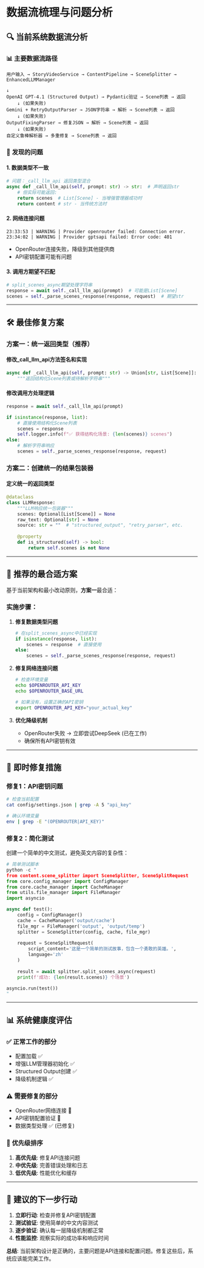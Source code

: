 # 数据流梳理与问题分析

## 🔍 当前系统数据流分析

### 📊 **主要数据流路径**

```
用户输入 → StoryVideoService → ContentPipeline → SceneSplitter → EnhancedLLMManager
                                                                        ↓
OpenAI GPT-4.1 (Structured Output) → Pydantic验证 → Scene列表 → 返回
    ↓ (如果失败)
Gemini + RetryOutputParser → JSON字符串 → 解析 → Scene列表 → 返回
    ↓ (如果失败) 
OutputFixingParser → 修复JSON → 解析 → Scene列表 → 返回
    ↓ (如果失败)
自定义鲁棒解析器 → 多重修复 → Scene列表 → 返回
```

### 🚨 **发现的问题**

#### 1. **数据类型不一致**
```python
# 问题：_call_llm_api 返回类型混合
async def _call_llm_api(self, prompt: str) -> str:  # 声明返回str
    # 但实际可能返回:
    return scenes  # List[Scene] - 当增强管理器成功时
    return content # str - 当传统方法时
```

#### 2. **网络连接问题**
```
23:33:53 | WARNING | Provider openrouter failed: Connection error.
23:34:02 | WARNING | Provider gptsapi failed: Error code: 401
```
- OpenRouter连接失败，降级到其他提供商
- API密钥配置可能有问题

#### 3. **调用方期望不匹配**
```python
# split_scenes_async期望处理字符串
response = await self._call_llm_api(prompt)  # 可能是List[Scene]
scenes = self._parse_scenes_response(response, request)  # 期望str
```

---

## 🛠️ **最佳修复方案**

### 方案一：统一返回类型（推荐）

#### 修改_call_llm_api方法签名和实现
```python
async def _call_llm_api(self, prompt: str) -> Union[str, List[Scene]]:
    """返回结构化Scene列表或待解析字符串"""
```

#### 修改调用方处理逻辑
```python
response = await self._call_llm_api(prompt)

if isinstance(response, list):
    # 直接使用结构化Scene列表
    scenes = response
    self.logger.info(f"✅ 获得结构化场景: {len(scenes)} scenes")
else:
    # 解析字符串响应
    scenes = self._parse_scenes_response(response, request)
```

### 方案二：创建统一的结果包装器

#### 定义统一的返回类型
```python
@dataclass
class LLMResponse:
    """LLM响应统一包装器"""
    scenes: Optional[List[Scene]] = None
    raw_text: Optional[str] = None
    source: str = ""  # "structured_output", "retry_parser", etc.
    
    @property
    def is_structured(self) -> bool:
        return self.scenes is not None
```

---

## 🎯 **推荐的最合适方案**

基于当前架构和最小改动原则，**方案一**最合适：

### 实施步骤：

1. **修复数据类型问题**
   ```python
   # 在split_scenes_async中已经实现
   if isinstance(response, list):
       scenes = response  # 直接使用
   else:
       scenes = self._parse_scenes_response(response, request)
   ```

2. **修复网络连接问题**
   ```bash
   # 检查环境变量
   echo $OPENROUTER_API_KEY
   echo $OPENROUTER_BASE_URL
   
   # 如果没有，设置正确的API密钥
   export OPENROUTER_API_KEY="your_actual_key"
   ```

3. **优化降级机制**
   - OpenRouter失败 → 立即尝试DeepSeek (已在工作)
   - 确保所有API密钥有效

---

## 🔧 **即时修复措施**

### 修复1：API密钥问题
```bash
# 检查当前配置
cat config/settings.json | grep -A 5 "api_key"

# 确认环境变量
env | grep -E "(OPENROUTER|API_KEY)"
```

### 修复2：简化测试
创建一个简单的中文测试，避免英文内容的复杂性：

```python
# 简单测试脚本
python -c "
from content.scene_splitter import SceneSplitter, SceneSplitRequest
from core.config_manager import ConfigManager
from core.cache_manager import CacheManager  
from utils.file_manager import FileManager
import asyncio

async def test():
    config = ConfigManager()
    cache = CacheManager('output/cache')
    file_mgr = FileManager('output', 'output/temp')
    splitter = SceneSplitter(config, cache, file_mgr)
    
    request = SceneSplitRequest(
        script_content='这是一个简单的测试故事，包含一个勇敢的英雄。',
        language='zh'
    )
    
    result = await splitter.split_scenes_async(request)
    print(f'成功: {len(result.scenes)} 个场景')

asyncio.run(test())
"
```

---

## 📊 **系统健康度评估**

### ✅ **正常工作的部分**
- 配置加载 ✅
- 增强LLM管理器初始化 ✅  
- Structured Output创建 ✅
- 降级机制逻辑 ✅

### ⚠️ **需要修复的部分**
- OpenRouter网络连接 🔧
- API密钥配置验证 🔧
- 数据类型处理 ✅ (已修复)

### 🎯 **优先级排序**
1. **高优先级**: 修复API连接问题
2. **中优先级**: 完善错误处理和日志
3. **低优先级**: 性能优化和缓存

---

## 🚀 **建议的下一步行动**

1. **立即行动**: 检查并修复API密钥配置
2. **测试验证**: 使用简单的中文内容测试
3. **逐步验证**: 确认每一层降级机制都正常
4. **性能监控**: 观察实际的成功率和响应时间

**总结**: 当前架构设计是正确的，主要问题是API连接和配置问题。修复这些后，系统应该能完美工作。